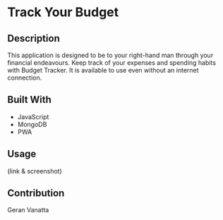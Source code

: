 # Track Your Budget 

## Description
This application is designed to be to your right-hand man through your financial endeavours. Keep track of your expenses and spending habits with Budget Tracker. It is available to use even without an internet connection.

## Built With
* JavaScript
* MongoDB
* PWA

## Usage 
(link & screenshot)

## Contribution
Geran Vanatta